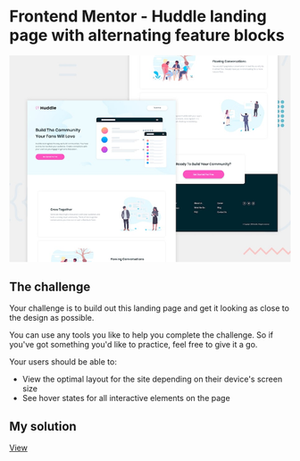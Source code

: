 # Frontend Mentor - Huddle landing page with alternating feature blocks

![Design preview for the Huddle landing page with alternating feature blocks coding challenge](./design/desktop-preview.jpg)

## The challenge

Your challenge is to build out this landing page and get it looking as close to the design as possible.

You can use any tools you like to help you complete the challenge. So if you've got something you'd like to practice, feel free to give it a go.

Your users should be able to: 

- View the optimal layout for the site depending on their device's screen size
- See hover states for all interactive elements on the page

## My solution
[View](https://arkharman12.github.io/huddle-landing-page/)